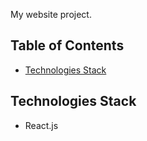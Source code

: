 My website project.

## Table of Contents

- [Technologies Stack](#technologies-stack)

## Technologies Stack

- React.js
